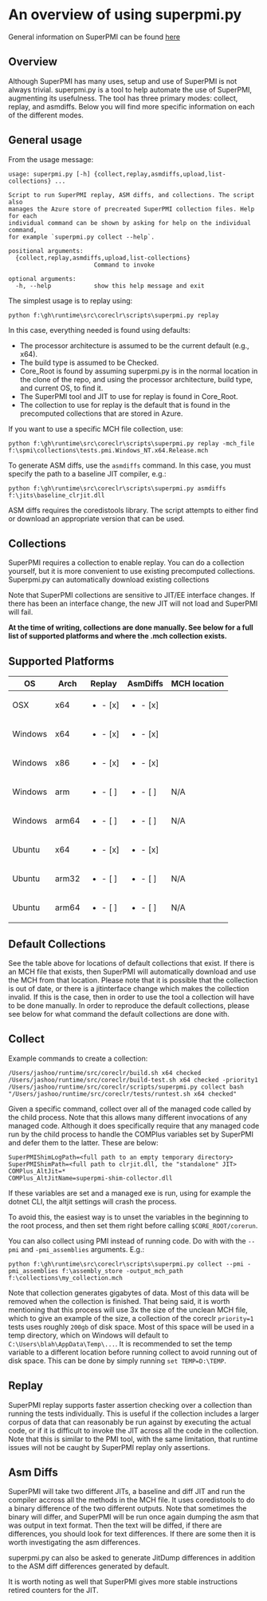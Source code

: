 # An overview of using superpmi.py

General information on SuperPMI can be found [here](../src/ToolBox/superpmi/readme.md)

## Overview

Although SuperPMI has many uses, setup and use of SuperPMI is not always trivial.
superpmi.py is a tool to help automate the use of SuperPMI, augmenting its usefulness.
The tool has three primary modes: collect, replay, and asmdiffs.
Below you will find more specific information on each of the different modes.

## General usage

From the usage message:

```
usage: superpmi.py [-h] {collect,replay,asmdiffs,upload,list-collections} ...

Script to run SuperPMI replay, ASM diffs, and collections. The script also
manages the Azure store of precreated SuperPMI collection files. Help for each
individual command can be shown by asking for help on the individual command,
for example `superpmi.py collect --help`.

positional arguments:
  {collect,replay,asmdiffs,upload,list-collections}
                        Command to invoke

optional arguments:
  -h, --help            show this help message and exit
```

The simplest usage is to replay using:

```
python f:\gh\runtime\src\coreclr\scripts\superpmi.py replay
```

In this case, everything needed is found using defaults:

- The processor architecture is assumed to be the current default (e.g., x64).
- The build type is assumed to be Checked.
- Core_Root is found by assuming superpmi.py is in the normal location in the
clone of the repo, and using the processor architecture, build type, and current
OS, to find it.
- The SuperPMI tool and JIT to use for replay is found in Core_Root.
- The collection to use for replay is the default that is found in the
precomputed collections that are stored in Azure.

If you want to use a specific MCH file collection, use:

```
python f:\gh\runtime\src\coreclr\scripts\superpmi.py replay -mch_file f:\spmi\collections\tests.pmi.Windows_NT.x64.Release.mch
```

To generate ASM diffs, use the `asmdiffs` command. In this case, you must specify
the path to a baseline JIT compiler, e.g.:

```
python f:\gh\runtime\src\coreclr\scripts\superpmi.py asmdiffs f:\jits\baseline_clrjit.dll
```

ASM diffs requires the coredistools library. The script attempts to either find
or download an appropriate version that can be used.

## Collections

SuperPMI requires a collection to enable replay. You can do a collection
yourself, but it is more convenient to use existing precomputed collections.
Superpmi.py can automatically download existing collections

Note that SuperPMI collections are sensitive to JIT/EE interface changes. If
there has been an interface change, the new JIT will not load and SuperPMI
will fail.

**At the time of writing, collections are done manually. See below for a
full list of supported platforms and where the .mch collection exists.**

## Supported Platforms

| OS      | Arch  | Replay                    | AsmDiffs                  | MCH location |
| ---     | ---   | ---                       | ---                       | --- |
| OSX     | x64   |  <ul><li>- [x] </li></ul> |  <ul><li>- [x] </li></ul> |  |
| Windows | x64   |  <ul><li>- [x] </li></ul> |  <ul><li>- [x] </li></ul> |  |
| Windows | x86   |  <ul><li>- [x] </li></ul> |  <ul><li>- [x] </li></ul> |  |
| Windows | arm   |  <ul><li>- [ ] </li></ul> |  <ul><li>- [ ] </li></ul> | N/A |
| Windows | arm64 |  <ul><li>- [ ] </li></ul> |  <ul><li>- [ ] </li></ul> | N/A |
| Ubuntu  | x64   |  <ul><li>- [x] </li></ul> |  <ul><li>- [x] </li></ul> |  |
| Ubuntu  | arm32 |  <ul><li>- [ ] </li></ul> |  <ul><li>- [ ] </li></ul> | N/A |
| Ubuntu  | arm64 |  <ul><li>- [ ] </li></ul> |  <ul><li>- [ ] </li></ul> | N/A |

## Default Collections

See the table above for locations of default collections that exist. If there
is an MCH file that exists, then SuperPMI will automatically download and
use the MCH from that location. Please note that it is possible that the
collection is out of date, or there is a jitinterface change which makes the
collection invalid. If this is the case, then in order to use the tool a
collection will have to be done manually. In order to reproduce the default
collections, please see below for what command the default collections are
done with.

## Collect

Example commands to create a collection:

```
/Users/jashoo/runtime/src/coreclr/build.sh x64 checked
/Users/jashoo/runtime/src/coreclr/build-test.sh x64 checked -priority1
/Users/jashoo/runtime/src/coreclr/scripts/superpmi.py collect bash "/Users/jashoo/runtime/src/coreclr/tests/runtest.sh x64 checked"
```

Given a specific command, collect over all of the managed code called by the
child process. Note that this allows many different invocations of any
managed code. Although it does specifically require that any managed code run
by the child process to handle the COMPlus variables set by SuperPMI and
defer them to the latter. These are below:

```
SuperPMIShimLogPath=<full path to an empty temporary directory>
SuperPMIShimPath=<full path to clrjit.dll, the "standalone" JIT>
COMPlus_AltJit=*
COMPlus_AltJitName=superpmi-shim-collector.dll
```

If these variables are set and a managed exe is run, using for example the
dotnet CLI, the altjit settings will crash the process.

To avoid this, the easiest way is to unset the variables in the beginning to
the root process, and then set them right before calling `$CORE_ROOT/corerun`.

You can also collect using PMI instead of running code. Do with with the `--pmi` and `-pmi_assemblies`
arguments. E.g.:

```
python f:\gh\runtime\src\coreclr\scripts\superpmi.py collect --pmi -pmi_assemblies f:\assembly_store -output_mch_path f:\collections\my_collection.mch
```

Note that collection generates gigabytes of data. Most of this data will
be removed when the collection is finished. That being said, it is worth
mentioning that this process will use 3x the size of the unclean MCH file,
which to give an example of the size, a collection of the coreclr
`priority=1` tests uses roughly `200gb` of disk space. Most of this space
will be used in a temp directory, which on Windows will default to
`C:\Users\blah\AppData\Temp\...`. It is recommended to set the temp variable
to a different location before running collect to avoid running out of disk
space. This can be done by simply running `set TEMP=D:\TEMP`.

## Replay

SuperPMI replay supports faster assertion checking over a collection than
running the tests individually. This is useful if the collection includes a
larger corpus of data that can reasonably be run against by executing the
actual code, or if it is difficult to invoke the JIT across all the code in
the collection. Note that this is similar to the PMI tool, with the same
limitation, that runtime issues will not be caught by SuperPMI replay only
assertions.

## Asm Diffs

SuperPMI will take two different JITs, a baseline and diff JIT and run the
compiler accross all the methods in the MCH file. It uses coredistools to do
a binary difference of the two different outputs. Note that sometimes the
binary will differ, and SuperPMI will be run once again dumping the asm that
was output in text format. Then the text will be diffed, if there are
differences, you should look for text differences. If there are some then it
is worth investigating the asm differences.

superpmi.py can also be asked to generate JitDump differences in addition
to the ASM diff differences generated by default.

It is worth noting as well that SuperPMI gives more stable instructions
retired counters for the JIT.

